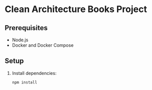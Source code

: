 # Clean Architecture Books Project

## Prerequisites

- Node.js
- Docker and Docker Compose

## Setup

1. Install dependencies:

   ```bash
   npm install
   ```
